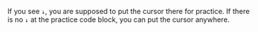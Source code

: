 If you see `↓`, you are supposed to put the cursor there for practice. 
If there is no `↓` at the practice code block, you can put the cursor anywhere.
